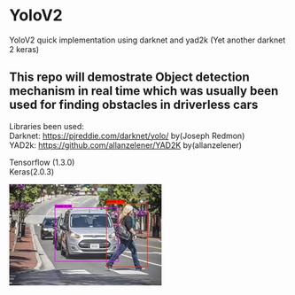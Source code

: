 # YoloV2
YoloV2 quick implementation using darknet and yad2k (Yet another darknet 2 keras) <br>
## This repo will demostrate Object detection mechanism in real time which was usually been used for finding obstacles in driverless cars <br>

Libraries been used: <br>
Darknet: https://pjreddie.com/darknet/yolo/   by(Joseph Redmon) <br>
YAD2k: https://github.com/allanzelener/YAD2K  by(allanzelener)

Tensorflow (1.3.0) <br>
Keras(2.0.3)

![Sample Final Output](out/images.jpg)

